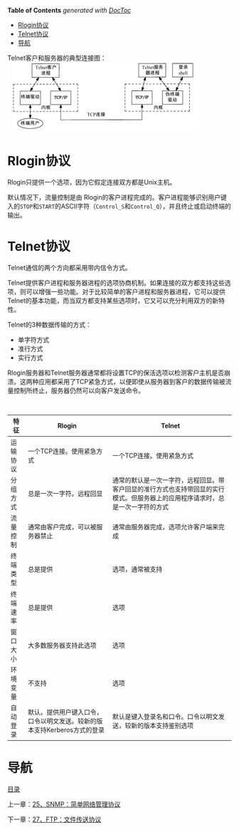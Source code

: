 <!-- START doctoc generated TOC please keep comment here to allow auto update -->
<!-- DON'T EDIT THIS SECTION, INSTEAD RE-RUN doctoc TO UPDATE -->
**Table of Contents**  *generated with [DocToc](https://github.com/thlorenz/doctoc)*

- [Rlogin协议](#rlogin%E5%8D%8F%E8%AE%AE)
- [Telnet协议](#telnet%E5%8D%8F%E8%AE%AE)
- [导航](#%E5%AF%BC%E8%88%AA)

<!-- END doctoc generated TOC please keep comment here to allow auto update -->

Telnet客户和服务器的典型连接图：
![](img/chap26/img0.png)

# Rlogin协议

Rlogin只提供一个选项，因为它假定连接双方都是Unix主机。

默认情况下，流量控制是由 Rlogin的客户进程完成的。客户进程能够识别用户键入的`STOP`和`START`的ASCII字符（`Control_S`和`Control_Q`），并且终止或启动终端的输出。

# Telnet协议

Telnet通信的两个方向都采用带内信令方式。

Telnet提供客户进程和服务器进程的选项协商机制。如果连接的双方都支持这些选项，则可以增强一些功能。对于比较简单的客户进程和服务器进程，它可以提供Telnet的基本功能，而当双方都支持某些选项时，它又可以充分利用双方的新特性。

Telnet的3种数据传输的方式：

- 单字符方式
- 准行方式
- 实行方式

Rlogin服务器和Telnet服务器通常都将设置TCP的保活选项以检测客户主机是否崩溃。这两种应用都采用了TCP紧急方式，以便即使从服务器到客户的数据传输被流量控制所终止，服务器仍然可以向客户发送命令。

 

| 特征   | Rlogin                                   | Telnet                                   |
| ---- | ---------------------------------------- | ---------------------------------------- |
| 运输协议 | 一个TCP连接。使用紧急方式                           | 一个TCP连接。使用紧急方式                           |
| 分组方式 | 总是一次一字符。远程回显                             | 通常的默认是一次一字符，远程回显。带客户回显的准行方式也支持带回显的实行模式。但服务器上的应用程序请求时，总是一次一字符的方式 |
| 流量控制 | 通常由客户完成，可以被服务器禁止                         | 通常由服务器完成，选项允许客户端来完成                      |
| 终端类型 | 总是提供                                     | 选项，通常被支持                                 |
| 终端速率 | 总是提供                                     | 选项                                       |
| 窗口大小 | 大多数服务器支持此选项                              | 选项                                       |
| 环境变量 | 不支持                                      | 选项                                       |
| 自动登录 | 默认。提供用户键入口令，口令以明文发送。较新的版本支持Kerberos方式的登录 | 默认是键入登录名和口令。口令以明文发送，较新的版本支持鉴别选项          |

# 导航

[目录](README.md)

上一章：[25、SNMP：简单网络管理协议](25、SNMP：简单网络管理协议.md)

下一章：[27、FTP：文件传送协议](27、FTP：文件传送协议.md)
